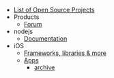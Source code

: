 * [List of Open Source Projects](../README.md)
* Products
  * [Forum](products/forum.md)
* nodejs
  * [Documentation](nodejs/documentation.md)
* iOS
  * [Frameworks, libraries & more](iOS/other/README.md)
  * [Apps](iOS/apps/README.md)
    * [archive](iOS/apps/ARCHIVE.md)
